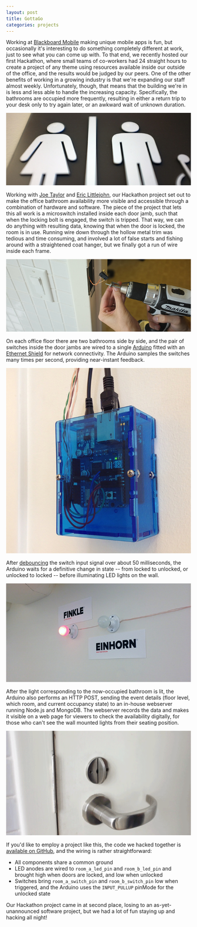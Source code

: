 ```yaml
---
layout: post
title: GottaGo
categories: projects
---
```

Working at [Blackboard Mobile](http://www.blackboard.com/mobile-learning/index.aspx) making unique mobile apps is fun, but occasionally it's interesting to do something completely different at work, just to see what you can come up with. To that end, we recently hosted our first Hackathon, where small teams of co-workers had 24 straight hours to create a project of any theme using resources available inside our outside of the office, and the results would be judged by our peers. One of the other benefits of working in a growing industry is that we're expanding our staff almost weekly. Unfortunately, though, that means that the building we're in is less and less able to handle the increasing capacity. Specifically, the bathrooms are occupied more frequently, resulting in either a return trip to your desk only to try again later, or an awkward wait of unknown duration.

![header](/assets/gottago_header.jpg)

Working with [Joe Taylor](https://twitter.com/JMT3) and [Eric Littlejohn](https://twitter.com/eclittlejohn), our Hackathon project set out to make the office bathroom availability more visible and accessible through a combination of hardware and software. The piece of the project that lets this all work is a microswitch installed inside each door jamb, such that when the locking bolt is engaged, the switch is tripped. That way, we can do anything with resulting data, knowing that when the door is locked, the room is in use. Running wire down through the hollow metal trim was tedious and time consuming, and involved a lot of false starts and fishing around with a straightened coat hanger, but we finally got a run of wire inside each frame.

![door switch](/assets/gottago_switch.jpg)

On each office floor there are two bathrooms side by side, and the pair of switches inside the door jambs are wired to a single [Arduino](http://arduino.cc/) fitted with an [Ethernet Shield](http://arduino.cc/en/Main/ArduinoEthernetShield) for network connectivity. The Arduino samples the switches many times per second, providing near-instant feedback. 

![arduinno board](/assets/gottago_arduino.jpg)

After [debouncing](http://www.labbookpages.co.uk/electronics/debounce.html) the switch input signal over about 50 milliseconds, the Arduino waits for a definitive change in state -- from locked to unlocked, or unlocked to locked -- before illuminating LED lights on the wall. 

![wall lights](/assets/gottago_lights.jpg)

After the light corresponding to the now-occupied bathroom is lit, the Arduino also performs an HTTP POST, sending the event details (floor level, which room, and current occupancy state) to an in-house webserver running Node.js and MongoDB. The webserver records the data and makes it visible on a web page for viewers to check the availability digitally, for those who can't see the wall mounted lights from their seating position. 

![event sequence animation](/assets/gottago.gif)

If you'd like to employ a project like this, the code we hacked together is [available on GitHub](https://github.com/BbMobile/GottaGo), and the wiring is rather straightforward:

* All components share a common ground
* LED anodes are wired to `room_a_led_pin` and `room_b_led_pin` and brought high when doors are locked, and low when unlocked
* Switches bring `room_a_switch_pin` and `room_b_switch_pin` low when triggered, and the Arduino uses the `INPUT_PULLUP` pinMode for the unlocked state

Our Hackathon project came in at second place, losing to an as-yet-unannounced software project, but we had a lot of fun staying up and hacking all night!